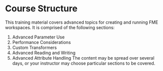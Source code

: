 # Course Structure

This training material covers advanced topics for creating and running FME workspaces.
It is comprised of the following sections:
1. Advanced Parameter Use
2. Performance Considerations
3. Custom Transformers
4. Advanced Reading and Writing
5. Advanced Attribute Handling
The content may be spread over several days, or your instructor may choose particular
sections to be covered.